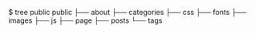 $ tree public
public
├── about
├── categories
├── css
├── fonts
├── images
├── js
├── page
├── posts
└── tags